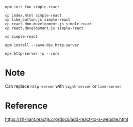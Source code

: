 ```
npm init foo simple-react

cp index.html simple-react
cp like_button.js simple-react
cp react-dom.development.js simple-react
cp react.development.js simple-react

cd simple-react

npm install --save-dev http-server

npx http-server -o --cors
```

# Note

Can replace `http-server` with `light-server` or `live-server`

# Reference

https://zh-hant.reactjs.org/docs/add-react-to-a-website.html
